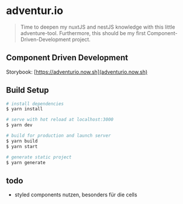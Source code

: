 # adventur.io

> Time to deepen my nuxtJS and nestJS knowledge with this little adventure-tool. Furthermore, this should be my first Component-Driven-Development project.

## Component Driven Development

Storybook: [https://adventurio.now.sh](adventurio.now.sh)

## Build Setup

```bash
# install dependencies
$ yarn install

# serve with hot reload at localhost:3000
$ yarn dev

# build for production and launch server
$ yarn build
$ yarn start

# generate static project
$ yarn generate
```

## todo

- styled components nutzen, besonders für die cells
